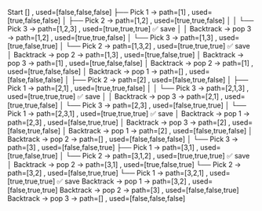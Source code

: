 Start [] , used=[false,false,false]
 ├── Pick 1 → path=[1] , used=[true,false,false]
 │     ├── Pick 2 → path=[1,2] , used=[true,true,false]
 │     │     └── Pick 3 → path=[1,2,3] , used=[true,true,true] ✅ save
 │     │          Backtrack → pop 3 → path=[1,2] , used=[true,true,false]
 │     └── Pick 3 → path=[1,3] , used=[true,false,true]
 │           └── Pick 2 → path=[1,3,2] , used=[true,true,true] ✅ save
 │                Backtrack → pop 2 → path=[1,3] , used=[true,false,true]
 │           Backtrack → pop 3 → path=[1] , used=[true,false,false]
 │     Backtrack → pop 2 → path=[1] , used=[true,false,false]
 │ Backtrack → pop 1 → path=[] , used=[false,false,false]
 │
 ├── Pick 2 → path=[2] , used=[false,true,false]
 │     ├── Pick 1 → path=[2,1] , used=[true,true,false]
 │     │     └── Pick 3 → path=[2,1,3] , used=[true,true,true] ✅ save
 │     │          Backtrack → pop 3 → path=[2,1] , used=[true,true,false]
 │     └── Pick 3 → path=[2,3] , used=[false,true,true]
 │           └── Pick 1 → path=[2,3,1] , used=[true,true,true] ✅ save
 │                Backtrack → pop 1 → path=[2,3] , used=[false,true,true]
 │           Backtrack → pop 3 → path=[2] , used=[false,true,false]
 │     Backtrack → pop 1 → path=[2] , used=[false,true,false]
 │ Backtrack → pop 2 → path=[] , used=[false,false,false]
 │
 └── Pick 3 → path=[3] , used=[false,false,true]
       ├── Pick 1 → path=[3,1] , used=[true,false,true]
       │     └── Pick 2 → path=[3,1,2] , used=[true,true,true] ✅ save
       │          Backtrack → pop 2 → path=[3,1] , used=[true,false,true]
       └── Pick 2 → path=[3,2] , used=[false,true,true]
             └── Pick 1 → path=[3,2,1] , used=[true,true,true] ✅ save
                  Backtrack → pop 1 → path=[3,2] , used=[false,true,true]
             Backtrack → pop 2 → path=[3] , used=[false,false,true]
       Backtrack → pop 3 → path=[] , used=[false,false,false]
